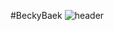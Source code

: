 #BeckyBaek
![header](https://capsule-render.vercel.app/api?type=wave&color=auto&height=300&section=header&text=capsule%20render&fontSize=90)
